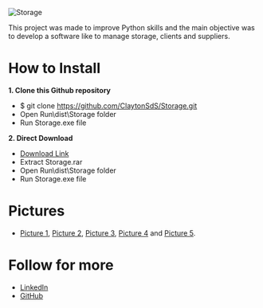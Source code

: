 ![Storage](https://user-images.githubusercontent.com/95229093/205701589-760c6c39-c3ee-463b-a833-b960d7271b63.png)

This project was made to improve Python skills and the main objective was to develop a software like to manage storage, clients and suppliers.

# How to Install
**1. Clone this Github repository**
   - $ git clone https://github.com/ClaytonSdS/Storage.git
   - Open Run\dist\Storage folder
   - Run Storage.exe file
  
**2. Direct Download**
   - [Download Link](https://drive.google.com/file/d/1ozm70tbfQbpwiKb6c6SB5azXw2qNb-lZ/view?usp=share_link)
   - Extract Storage.rar
   - Open Run\dist\Storage folder
   - Run Storage.exe file
   
# Pictures
- [Picture 1](https://github.com/ClaytonSdS/StudyControl/blob/main/Pictures/Pic1.png), [Picture 2](https://github.com/ClaytonSdS/StudyControl/blob/main/Pictures/Pic2.png), [Picture 3](https://github.com/ClaytonSdS/StudyControl/blob/main/Pictures/Pic3.png), [Picture 4](https://github.com/ClaytonSdS/StudyControl/blob/main/Pictures/Pic4.png) and [Picture 5](https://github.com/ClaytonSdS/StudyControl/blob/main/Pictures/Pic5.png).

# Follow for more
- [LinkedIn](https://www.linkedin.com/in/clayton-santos-579682205/)
- [GitHub](https://github.com/ClaytonSdS)

